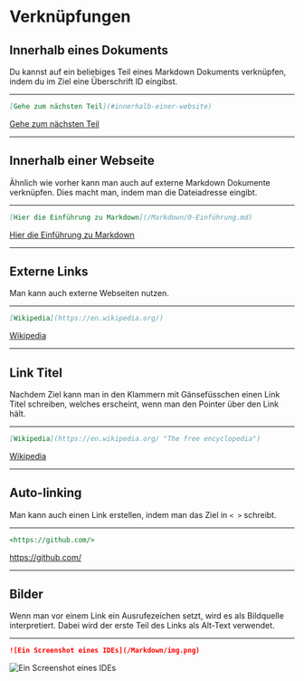 # Verknüpfungen

## Innerhalb eines Dokuments

Du kannst auf ein beliebiges Teil eines Markdown Dokuments verknüpfen,
indem du im Ziel eine Überschrift ID eingibst.

---

```markdown
[Gehe zum nächsten Teil](#innerhalb-einer-website)
```
[Gehe zum nächsten Teil](#innerhalb-einer-website)

---

## Innerhalb einer Webseite

Ähnlich wie vorher kann man auch auf externe Markdown Dokumente verknüpfen.
Dies macht man, indem man die Dateiadresse eingibt.

---

```markdown
[Hier die Einführung zu Markdown](/Markdown/0-Einführung.md)
```
[Hier die Einführung zu Markdown](/Markdown/0-Einführung.md)

---

## Externe Links

Man kann auch externe Webseiten nutzen.

---

```markdown
[Wikipedia](https://en.wikipedia.org/)
```
[Wikipedia](https://en.wikipedia.org/)

---

## Link Titel

Nachdem Ziel kann man in den Klammern mit Gänsefüsschen einen Link Titel schreiben,
welches erscheint, wenn man den Pointer über den Link hält.

---

```markdown
[Wikipedia](https://en.wikipedia.org/ "The free encyclopedia")
```
[Wikipedia](https://en.wikipedia.org/ "The free encyclopedia")

---

## Auto-linking

Man kann auch einen Link erstellen, indem man das Ziel in `< >` schreibt.

---

```markdown
<https://github.com/>
```

<https://github.com/>

---

## Bilder

Wenn man vor einem Link ein Ausrufezeichen setzt, wird es als Bildquelle interpretiert.
Dabei wird der erste Teil des Links als Alt-Text verwendet.

---

```markdown
![Ein Screenshot eines IDEs](/Markdown/img.png)
```
![Ein Screenshot eines IDEs](/Markdown/img.png)